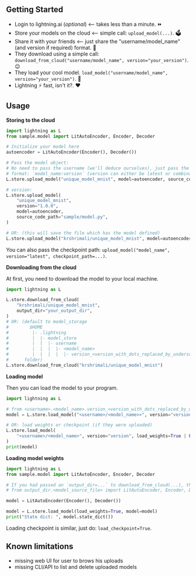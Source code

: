 ## Getting Started

- Login to lightning.ai (_optional_) \<-- takes less than a minute.  ⏩
- Store your models on the cloud \<-- simple call: `upload_model(...)`. 🗳️
- Share it with your friends \<-- just share the "username/model_name" (and version if required) format. :handshake:
- They download using a simple call: `download_from_cloud("username/model_name", version="your_version")`. :wink:
- They load your cool model. `load_model("username/model_name", version="your_version")`. :tada:
- Lightning :zap: fast, isn't it?. :heart:

## Usage

**Storing to the cloud**

```python
import lightning as L
from sample.model import LitAutoEncoder, Encoder, Decoder

# Initialize your model here
autoencoder = LitAutoEncoder(Encoder(), Decoder())

# Pass the model object:
# No need to pass the username (we'll deduce ourselves), just pass the model name you want as the first argument (with an optional version):
# format: `model_name:version` (version can either be latest or combination of digits and full-stops: 1.0.0 for example)
L.store.upload_model("unique_model_mnist", model=autoencoder, source_code_path="sample")

# version:
L.store.upload_model(
    "unique_model_mnist",
    version="1.0.0",
    model=autoencoder,
    source_code_path="sample/model.py",
)

# OR: (this will save the file which has the model defined)
L.store.upload_model("krshrimali/unique_model_mnist", model=autoencoder)
```

You can also pass the checkpoint path: `upload_model("model_name", version="latest", checkpoint_path=...)`.

**Downloading from the cloud**

At first, you need to download the model to your local machine.

```python
import lightning as L

L.store.download_from_cloud(
    "krshrimali/unique_model_mnist",
    output_dir="your_output_dir",
)
# OR: (default to model_storage
#        $HOME
#         |- .lightning
#         |  |- model_store
#         |  |  |- username
#         |  |  |  |- <model_name>
#         |  |  |  |  |- version_<version_with_dots_replaced_by_underscores>
#      folder)
L.store.download_from_cloud("krshrimali/unique_model_mnist")
```

**Loading model**

Then you can load the model to your program.

```python
import lightning as L

# from <username>.<model_name>.version_<version_with_dots_replaced_by_underscores>.<model_source_file> import LitAutoEncoder, Encoder, Decoder
model = L.store.load_model("<username>/<model_name>>", version="version")  # version is optional (defaults to latest)

# OR: load weights or checkpoint (if they were uploaded)
L.store.load_model(
    "<username>/<model_name>", version="version", load_weights=True | False, load_checkpoint=True | False
)
print(model)
```

**Loading model weights**

```python
import lightning as L
from sample.model import LitAutoEncoder, Encoder, Decoder

# If you had passed an `output_dir=...` to download_from_cloud(...), then you can just do:
# from output_dir.<model_source_file> import LitAutoEncoder, Encoder, Decoder

model = LitAutoEncoder(Encoder(), Decoder())

model = L.store.load_model(load_weights=True, model=model)
print("State dict: ", model.state_dict())
```

Loading checkpoint is similar, just do: `load_checkpoint=True`.

## Known limitations

- missing web UI for user to brows his uploads
- missing CLI/API to list and delete uploaded models
